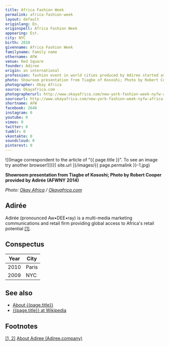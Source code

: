 ```yaml
---
title: Africa Fashion Week
permalink: africa-fashion-week
layout: default
originlang: En.
originspell: Africa Fashion Week
appearing: Est.
city: NYC
birth: 2010
givenname: Africa Fashion Week
familyname: Family name
othername: AFW
venue: Red Square
founder: Adiree
origin: an international
profession: fashion event in world cities produced by Adiree started as Africa Fashion Week in New York
photo: Showroom presentation from Tiagbe of Kososhi; Photo by Robert Cooper provided by Adirée (AFWNY 2014)
photographer: Okay Africa
source: Okayafrica.com
photographerurl: http://www.okayafrica.com/new-york-fashion-week-nyfw-africa-diaspora/
sourceurl: http://www.okayafrica.com/new-york-fashion-week-nyfw-africa-diaspora/
shortname: AFW
facebook: 2648
instagram: 0
youtube: 0
vimeo: 0
twitter: 0
tumblr: 0
vkontakte: 0
soundcloud: 0
pinterest: 0
---
```


![(Image correspondent to the article of “{{ page.title }}”. To see an image try another browser!)]({{ site.url }}/images/{{ page.permalink }}-1.jpg)

**Showroom presentation from Tiagbe of Kososhi; Photo by Robert Cooper provided by Adirée (AFWNY 2014)**

*Photo: [Okay Africa](index) / [Okayafrica.com](index)*

## Adirée

Adirée (pronounced Aw•DEE•ray) is a multi-media marketing communications and retail firm providing global access to Africa's retail potential <span id="a1">[\[1\]](#f1)</span>.

## Conspectus

|Year|City|
|-|-|
|2010|Paris|
|2009|NYC|

## See also

+ [About {{page.title}}](index)
+ [{{page.title}} at Wikipedia](index)

## Footnotes

[[1, 2]](#a1) <span id="f1"></span> [About Adiree (Adiree.company)](https://adiree.company/)
